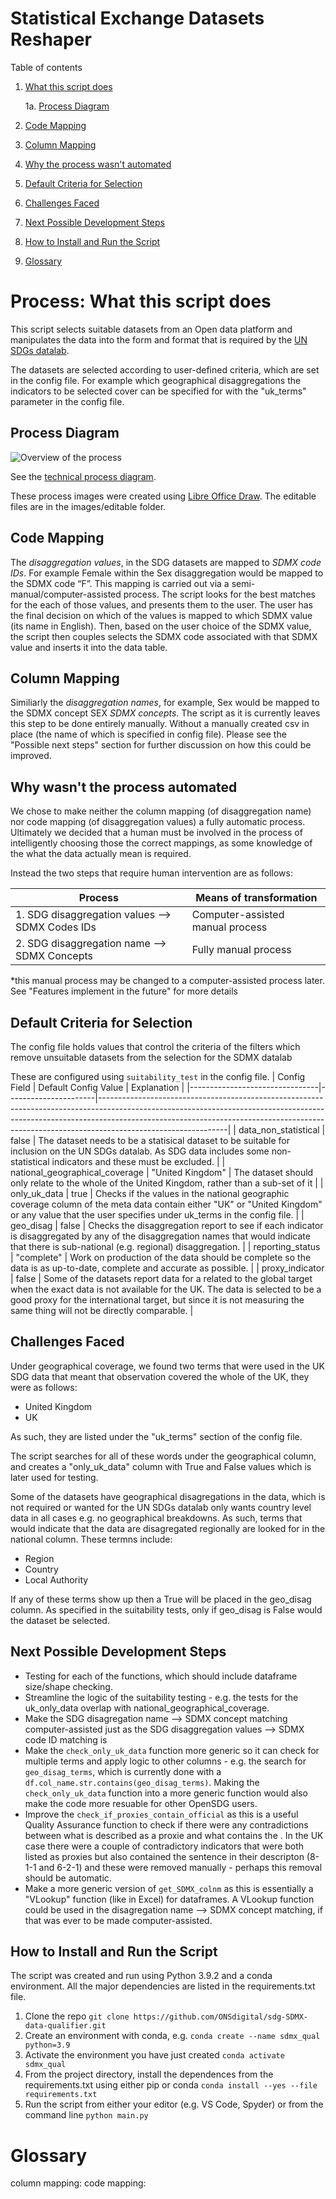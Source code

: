 # Statistical Exchange Datasets Reshaper


Table of contents
1. [What this script does](#about_script)

    1a. [Process Diagram](#process_diagram)
2. [Code Mapping](#code_mapping)
3. [Column Mapping](#column_mapping)
4. [Why the process wasn't automated](#why-wasnt-the-process-automated)
5. [Default Criteria for Selection](#default-criteria-for-selection)
6. [Challenges Faced](#challenges-faced)
7. [Next Possible Development Steps](#next-possible-steps)
8. [How to Install and Run the Script](#how-to-install-and-run-the-script)
9. [Glossary](#glossary)

# Process: What this script does <a name="about_script"></a>

This script selects suitable datasets from an Open data platform and manipulates the data into the form and format that is required by the [UN SDGs datalab](https://unstats.un.org/sdglab/).

The datasets are selected according to user-defined criteria, which are set in the config file. For example which geographical disaggregations the indicators to be selected cover can be specified for with the "uk_terms" parameter in the config file.

## Process Diagram <a name="process_diagram"></a>

![Overview of the process](https://github.com/ONSdigital/sdg-SDMX-data-qualifier/blob/c8ec7caa75251859e93ff05a68bd734ab2dbf341/images/Overview%20of%20the%20sdg-sdmx%20mapping%20process.jpg)

See the [technical process diagram](https://github.com/ONSdigital/sdg-SDMX-data-qualifier/blob/da1b71ee7799bfa96043ef8747d77d9f983b0faa/images/SDMX_qual_flow_diagram.jpg).

These process images were created using [Libre Office Draw](https://www.libreoffice.org/discover/draw/). The editable files are in the images/editable folder.

## Code Mapping <a name="code_mapping"></a>

The _disaggregation values_, in the SDG datasets are mapped to _SDMX code IDs_. For example Female within the Sex disaggregation would be mapped to the SDMX code “F”. This mapping is carried out via a semi-manual/computer-assisted process. The script looks for the best matches for the each of those values, and presents them to the user. The user has the final decision on which of the values is mapped to which SDMX value (its name in English). Then, based on the user choice of the SDMX value, the script then couples selects the SDMX code associated with that SDMX value and inserts it into the data table.

## Column Mapping <a name="column_mapping"></a>

Similiarly the _disaggregation names_, for example, Sex would be mapped to the SDMX concept SEX _SDMX concepts_. The script as it is currently leaves this step to be done entirely manually. Without a manually created csv in place (the name of which is specified in config file). Please see the "Possible next steps" section for further discussion on how this could be improved.

## Why wasn't the process automated

We chose to make neither the column mapping (of disaggregation name) nor code mapping (of disaggregation values) a fully automatic process. Ultimately we decided that a human must be involved in the process of intelligently choosing those the correct mappings, as some knowledge of the what the data actually mean is required.

Instead the two steps that require human intervention are as follows:


| Process                                         | Means of transformation          |
|-------------------------------------------------|----------------------------------|
| 1. SDG disaggregation values --> SDMX Codes IDs | Computer-assisted manual process |
| 2. SDG disaggregation name --> SDMX Concepts    | Fully manual process             |

*this manual process may be changed to a computer-assisted process later. See "Features implement in the future" for more details

## Default Criteria for Selection

The config file holds values that control the criteria of the filters which remove unsuitable datasets from the selection for the SDMX datalab

These are configured using `suitability_test` in the config file.
| Config Field                   | Default Config Value | Explanation                                                                                                                                                                                                                                                              |
|--------------------------------|----------------------|--------------------------------------------------------------------------------------------------------------------------------------------------------------------------------------------------------------------------------------------------------------------------|
| data_non_statistical           | false                | The dataset needs to be a statisical dataset to be suitable for inclusion on the UN SDGs datalab. As SDG data includes some non-statistical indicators and these must be excluded.                                                                                       |
| national_geographical_coverage | "United Kingdom"     | The dataset should only relate to the whole of the United Kingdom, rather than a sub-set of it                                                                                                                                                                           |
| only_uk_data                   | true                 | Checks if the values in the national geographic coverage column of the meta data contain either "UK" or "United Kingdom" or any value that the user specifies under uk_terms in the config file.                                                                         |
| geo_disag                      | false                | Checks the disaggregation report to see if each indicator is disaggregated by any of the disaggregation names that would indicate that there is sub-national (e.g. regional) disaggregation.                                                                             |
| reporting_status               | "complete"           | Work on production of the data should be complete so the data is as up-to-date, complete and accurate as possible.                                                                                                                                                       |
| proxy_indicator                | false                | Some of the datasets report data for a related to the global target when the exact data is not available for the UK. The data is selected to be a good proxy for the international target, but since it is not measuring the same thing will not be directly comparable. |


## Challenges Faced

Under geographical coverage, we found two terms that were used in the UK SDG data that meant that observation covered the whole of the UK, they were as follows:

  - United Kingdom
  - UK

As such, they are listed under the "uk_terms" section of the config file.

The script searches for all of these words under the geographical column, and creates a "only_uk_data" column with True and False values which is later used for testing.

Some of the datasets have geographical disagregations in the data, which is not required or wanted for the UN SDGs datalab only wants country level data in all cases e.g. no geographical breakdowns. As such, terms that would indicate that the data are disagregated regionally are looked for in the national column. These termns include:
  - Region
  - Country
  - Local Authority

If any of these terms show up then a True will be placed in the geo_disag column. As specified in the suitability tests, only if geo_disag is False would the dataset be selected.

## Next Possible Development Steps

- Testing for each of the functions, which should include dataframe size/shape checking.
- Streamline the logic of the suitability testing - e.g. the tests for the uk_only_data overlap with national_geographical_coverage.
- Make the SDG disagregation name --> SDMX concept matching computer-assisted just as the SDG disaggregation values --> SDMX code ID matching is
- Make the `check_only_uk_data` function more generic so it can check for multiple terms and apply logic to other columns - e.g. the search for `geo_disag_terms`, which is currently done with a `df.col_name.str.contains(geo_disag_terms)`. Making the `check_only_uk_data` function into a more generic function would also make the code more resuable for other OpenSDG users.
- Improve the `check_if_proxies_contain_official` as this is a useful Quality Assurance function to check if there were any contradictions between what is described as a proxie and what contains the . In the UK case there were a couple of contradictory indicators that were both listed as proxies but also contained the sentence in their descripton (8-1-1 and 6-2-1) and these were removed manually - perhaps this removal should be automatic.
- Make a more generic version of `get_SDMX_colnm` as this is essentially a "VLookup" function (like in Excel) for dataframes. A VLookup function could be used in the disagregation name  --> SDMX concept matching, if that was ever to be made computer-assisted.

## How to Install and Run the Script

The script was created and run using Python 3.9.2 and a conda environment. All the major dependencies are listed in the requirements.txt file.

1) Clone the repo
`git clone https://github.com/ONSdigital/sdg-SDMX-data-qualifier.git `
2) Create an environment with conda, e.g.
`conda create --name sdmx_qual python=3.9`
3) Activate the environment you have just created
`conda activate sdmx_qual`
3) From the project directory, install the dependences from the requirements.txt using either pip or conda
`conda install --yes --file requirements.txt`
5) Run the script from either your editor (e.g. VS Code, Spyder) or from the command line
`python main.py`


# Glossary

column mapping:
code mapping:
